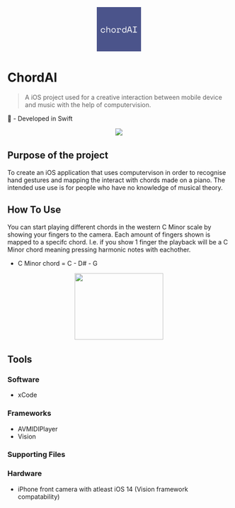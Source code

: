 <p align="center">
  <img width="100" heigh="50" src="https://github.com/ThaDuyx/ChordAI/blob/main/ChordiAI/Supporting%20Files/Assets.xcassets/AppIcon.appiconset/chordAI.png?raw=true" />
</p>

# ChordAI
> A iOS project used for a creative interaction between mobile device and music with the help of computervision.

 - Developed in Swift

<p align="center">
  <img width="350" heigh="300" src="https://github.com/ThaDuyx/ChordAI/blob/main/ChordiAI/Supporting%20Files/Images/iPhone%2013.png?raw=true"/>
</p>

## Purpose of the project
To create an iOS application that uses computervison in order to recognise hand gestures and mapping the interact with chords made on a piano. The intended use use is for people who have no knowledge of musical theory.

## How To Use
You can start playing different chords in the western C Minor scale by showing your fingers to the camera. Each amount of fingers shown is mapped to a specifc chord. I.e. if you show 1 finger the playback will be a C Minor chord meaning pressing harmonic notes with eachother.
- C Minor chord = C - D# - G

<p align="center">
  <img width="200" height="150" src="https://github.com/ThaDuyx/ChordAI/blob/main/ChordiAI/Supporting%20Files/Images/example.gif"/>
</p>

## Tools

### Software
- xCode

### Frameworks
- AVMIDIPlayer
- Vision

### Supporting Files


### Hardware
- iPhone front camera with atleast iOS 14 (Vision framework compatability)

